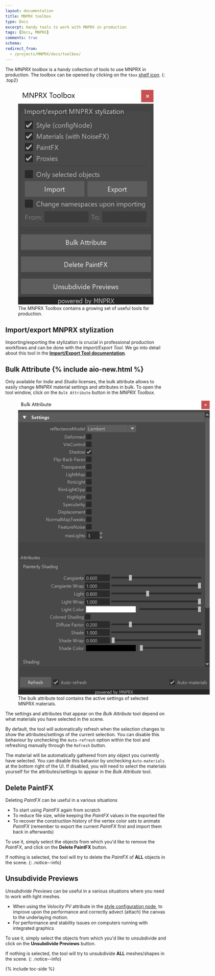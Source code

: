 ```yaml
---
layout: documentation
title: MNPRX toolbox
type: Docs
excerpt: Handy tools to work with MNPRX in production
tags: [Docs, MNPRX]
comments: true
schema:
redirect_from:
  - /projects/MNPRX/docs/toolbox/
---
```


The _MNPRX toolbox_ is a handy collection of tools to use MNPRX in production. The toolbox can be opened by clicking on the `tbox` [shelf icon](../shelf).
{: .top2}

<figure class="align-center">
	<img src="/images/MNPRX/tbox.png" alt="MNPRX Toolbox" style="max-width:100%;">
	<figcaption>The MNPRX Toolbox contains a growing set of useful tools for production.</figcaption>
</figure>

## Import/export MNPRX stylization
Importing/exporting the stylization is crucial in professional production workflows and can be done with the _Import/Export Tool_. We go into detail about this tool in the [**Import/Export Tool documentation**](../import-export/).

## Bulk Attribute {% include aio-new.html %}
Only available for _Indie_ and _Studio_ licenses, the bulk attribute allows to easily change _MNPRX_ material settings and attributes in bulk. To open the tool window, click on the `Bulk Attribute` button in the _MNPRX Toolbox_.

<figure class="align-center">
	<img src="/images/MNPRX/bulkAttribute.png" alt="Bulk attribute tool" style="max-width:600px;">
	<figcaption>The bulk attribute tool contains the active settings of selected MNPRX materials.</figcaption>
</figure>

The settings and attributes that appear on the _Bulk Attribute_ tool depend on what materials you have selected in the scene.

By default, the tool will automatically refresh when the selection changes to show the attributes/settings of the current selection. You can disable this behaviour by unchecking the `Auto-refresh` option within the tool and refreshing manually through the `Refresh` button.

The material will be automatically gathered from any object you currently have selected. You can disable this bahavior by unchecking `Auto-materials` at the bottom right of the UI. If disabled, you will need to select the materials yourself for the attributes/settings to appear in the _Bulk Attribute_ tool.

## Delete PaintFX
Deleting _PaintFX_ can be useful in a various situations
* To start using _PaintFX_ again from scratch
* To reduce file size, while keeping the _PaintFX_ values in the exported file
* To recover the construction history of the vertex color sets to animate _PaintFX_ (remember to export the current _PaintFX_ first and import them back in afterwards)

To use it, simply select the objects from which you'd like to remove the _PaintFX_, and click on the **Delete PaintFX** button.

If nothing is selected, the tool will try to delete the _PaintFX_ of **ALL** objects in the scene.
{: .notice--info}

## Unsubdivide Previews
_Unsubdivide Previews_ can be useful in a various situations where you need to work with light meshes.
* When using the _Velocity PV_ attribute in the [style configuration node](../config/#velocity-pv), to improve upon the performance and correctly advect (attach) the canvas to the underlaying motion.
* For performance and stability issues on computers running with integrated graphics

To use it, simply select the objects from which you'd like to unsubdivide and click on the **Unsubdivide Previews** button.

If nothing is selected, the tool will try to unsubdivide **ALL** meshes/shapes in the scene.
{: .notice--info}

{% include toc-side %}
